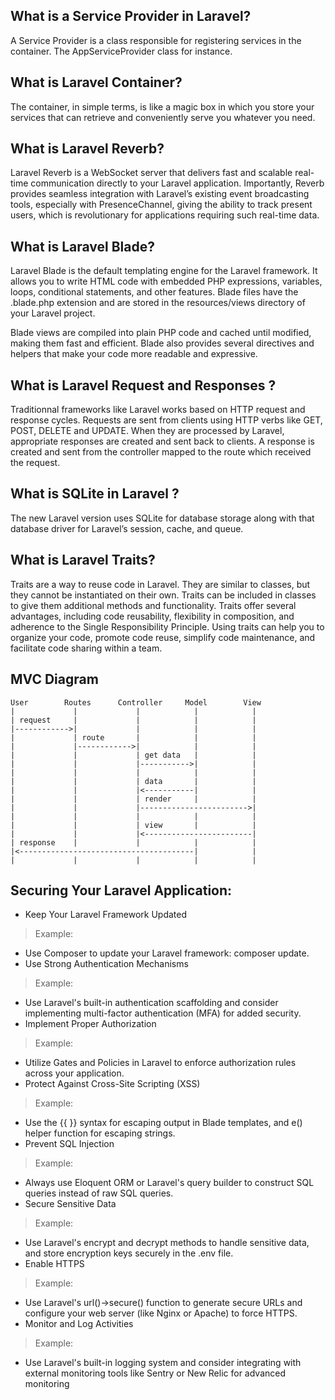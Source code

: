 ## What is a Service Provider in Laravel?
A Service Provider is a class responsible for registering services in the container. The AppServiceProvider class for instance.

## What is Laravel Container?
The container, in simple terms, is like a magic box in which you store your services that can retrieve and conveniently serve you whatever you need.

## What is Laravel Reverb?
Laravel Reverb is a WebSocket server that delivers fast and scalable real-time communication directly to your Laravel application. Importantly, Reverb provides seamless integration with Laravel’s existing event broadcasting tools, especially with PresenceChannel, giving the ability to track present users, which is revolutionary for applications requiring such real-time data.

## What is Laravel Blade?
Laravel Blade is the default templating engine for the Laravel framework. It allows you to write HTML code with embedded PHP expressions, variables, loops, conditional statements, and other features. Blade files have the .blade.php extension and are stored in the resources/views directory of your Laravel project.

Blade views are compiled into plain PHP code and cached until modified, making them fast and efficient. Blade also provides several directives and helpers that make your code more readable and expressive.

## What is Laravel Request and Responses ?
Traditionnal frameworks like Laravel works based on HTTP request and response cycles. Requests are sent from clients using HTTP verbs like GET, POST, DELETE and UPDATE. When they are processed by Laravel, appropriate responses are created and sent back to clients. A response is created and sent from the controller mapped to the route which received the request.

## What is SQLite in Laravel ?
The new Laravel version uses SQLite for database storage along with that database driver for Laravel’s session, cache, and queue.

## What is Laravel Traits?
Traits are a way to reuse code in Laravel.
They are similar to classes, but they cannot be instantiated on their own.
Traits can be included in classes to give them additional methods and functionality.
Traits offer several advantages, including code reusability, flexibility in composition, and adherence to the Single Responsibility Principle.
Using traits can help you to organize your code, promote code reuse, simplify code maintenance, and facilitate code sharing within a team.

## MVC Diagram
```pre
User        Routes      Controller     Model        View
|             |             |            |            |
| request     |             |            |            |
|------------>|             |            |            |
|             | route       |            |            |
|             |------------>|            |            |
|             |             | get data   |            |
|             |             |----------->|            |
|             |             |            |            |
|             |             | data       |            |
|             |             |<-----------|            |
|             |             | render     |            |
|             |             |------------------------>|
|             |             |            |            |
|             |             | view       |            |
|             |             |<------------------------|
| response    |             |            |            |
|<---------------------------------------|            |
|             |             |            |            |
```

## Securing Your Laravel Application:
- Keep Your Laravel Framework Updated
> Example: 
- Use Composer to update your Laravel framework: composer update.
- Use Strong Authentication Mechanisms
> Example: 
- Use Laravel's built-in authentication scaffolding and consider implementing multi-factor authentication (MFA) for added security.
- Implement Proper Authorization
> Example: 
- Utilize Gates and Policies in Laravel to enforce authorization rules across your application.
- Protect Against Cross-Site Scripting (XSS)
> Example: 
- Use the {{ }} syntax for escaping output in Blade templates, and e() helper function for escaping strings.
- Prevent SQL Injection
> Example: 
- Always use Eloquent ORM or Laravel's query builder to construct SQL queries instead of raw SQL queries.
- Secure Sensitive Data
> Example: 
- Use Laravel's encrypt and decrypt methods to handle sensitive data, and store encryption keys securely in the .env file.
- Enable HTTPS
> Example: 
- Use Laravel's url()->secure() function to generate secure URLs and configure your web server (like Nginx or Apache) to force HTTPS.
- Monitor and Log Activities
> Example: 
- Use Laravel's built-in logging system and consider integrating with external monitoring tools like Sentry or New Relic for advanced monitoring